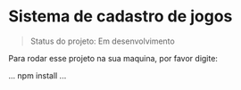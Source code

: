 <h1> Sistema de cadastro de jogos</h1>

> Status do projeto: Em desenvolvimento

Para rodar esse projeto na sua maquina, por favor digite:

...
npm install
...
